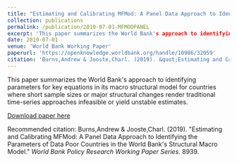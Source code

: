 ```yaml
---
title: "Estimating and Calibrating MFMod: A Panel Data Approach to Identifying the Parameters of Data Poor Countries in the World Bank's Structural Macro Model"
collection: publications
permalink: /publication/2019-07-01-MFMODPANEL
excerpt: 'This paper summarizes the World Bank's approach to identifying parameters for key equations in its macro structural model for countries where short sample sizes or major structural changes render traditional time-series approaches infeasible or yield unstable estimates.'
date: 2019-07-01
venue: 'World Bank Working Paper'
paperurl: 'https://openknowledge.worldbank.org/handle/10986/32059'
citation: 'Burns,Andrew & Jooste,Charl. (2019). &quot;Estimating and Calibrating MFMod: A Panel Data Approach to Identifying the Parameters of Data Poor Countries in the World Bank's Structural Macro Model.&quot; <i>World Bank Policy Research Working Paper Series</i>. 8939.'
---
```

This paper summarizes the World Bank's approach to identifying parameters for key equations in its macro structural model for countries where short sample sizes or major structural changes render traditional time-series approaches infeasible or yield unstable estimates.

[Download paper here](https://openknowledge.worldbank.org/handle/10986/32059)

Recommended citation: Burns,Andrew & Jooste,Charl. (2019). "Estimating and Calibrating MFMod: A Panel Data Approach to Identifying the Parameters of Data Poor Countries in the World Bank's Structural Macro Model." <i>World Bank Policy Research Working Paper Series</i>. 8939.